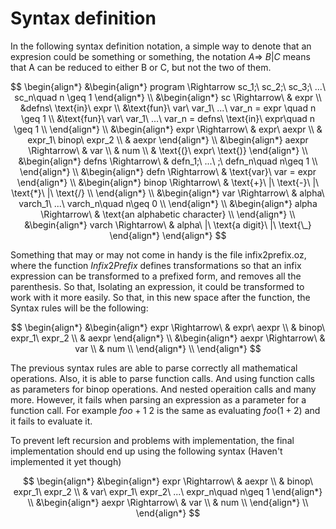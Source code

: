 # Syntax definition
In the following syntax definition notation, a simple way to denote that an expresion could be something or something, the notation $A\Rightarrow\ B|C$ means that A can be reduced to either B or C, but not the two of them.  


$$
\begin{align*}
    &\begin{align*}
        program \Rightarrow sc_1;\ sc_2;\ sc_3;\ ...\ sc_n\quad n \geq 1
    \end{align*} \\
    &\begin{align*}
        sc \Rightarrow\  & expr \\
                            &defns\ \text{in}\  expr \\
                            &\text{fun}\ var\  var_1\ ...\ var_n = expr \quad n \geq 1 \\
                            &\text{fun}\ var\ var_1\ ...\ var_n = defns\ \text{in}\ expr\quad n \geq 1 \\
    \end{align*} \\
    &\begin{align*}
        expr \Rightarrow\ & expr\ aexpr \\
                            & expr_1\ binop\ expr_2 \\
                            & aexpr
    \end{align*} \\
    &\begin{align*}
        aexpr \Rightarrow\ & var \\
                            & num \\
                            & \text{(}\ expr\ \text{)}
    \end{align*} \\
    &\begin{align*}
        defns \Rightarrow\ & defn_1;\ ...\  ;\ defn_n\quad n\geq 1 \\
    \end{align*} \\
    &\begin{align*}
        defn \Rightarrow\ & \text{var}\  var = expr
    \end{align*} \\
    &\begin{align*}
        binop \Rightarrow\ & \text{+}\ |\ \text{-}\ |\ \text{*}\ |\ \text{/} \\
    \end{align*} \\
    &\begin{align*}
        var \Rightarrow\ & alpha\ varch_1\ ...\ varch_n\quad n\geq 0 \\
    \end{align*} \\
    &\begin{align*}
        alpha \Rightarrow\ & \text{an alphabetic character} \\
    \end{align*} \\
    &\begin{align*}
        varch \Rightarrow\ & alpha\ |\ \text{a digit}\ |\ \text{\_}
    \end{align*}
\end{align*}
$$


Something that may or may not come in handy is the file infix2prefix.oz, where the function $Infix2Prefix$ defines transformations so that an infix expression can be transformed to a prefixed form, and removes all the parenthesis. So that, Isolating an expression, it could be transformed to work with it more easily. So that, in this new space after the function, the Syntax rules will be the following:

$$
\begin{align*}
    &\begin{align*}
        expr \Rightarrow\ & expr\ aexpr \\
                            & binop\ expr_1\ expr_2 \\
                            & aexpr
    \end{align*} \\
    &\begin{align*}
        aexpr \Rightarrow\ & var \\
                            & num \\
    \end{align*} \\
\end{align*}
$$  
  
The previous syntax rules are able to parse correctly all mathematical operations. Also, it is able to parse function calls. And using function calls as parameters for binop operations. And nested operaition calls and many more. However, it fails when parsing an expression as a parameter for a function call. For example $foo + 1\ 2$ is the same as evaluating $foo(1+2)$ and it fails to evaluate it. 

To prevent left recursion and problems with implementation, the final implementation should end up using the following syntax (Haven't implemented it yet though)

$$
\begin{align*}
    &\begin{align*}
        expr \Rightarrow\ & aexpr \\
                            & binop\ expr_1\ expr_2 \\
                            & var\ expr_1\ expr_2\ ...\ expr_n\quad n\geq 1
    \end{align*} \\
    &\begin{align*}
        aexpr \Rightarrow\ & var \\
                            & num \\
    \end{align*} \\
\end{align*}
$$